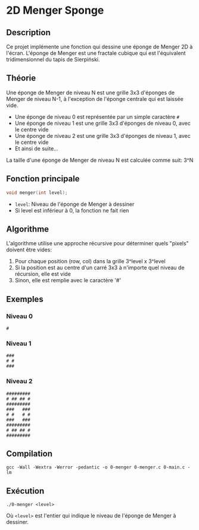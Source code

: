 # 2D Menger Sponge

## Description
Ce projet implémente une fonction qui dessine une éponge de Menger 2D à l'écran. L'éponge de Menger est une fractale cubique qui est l'équivalent tridimensionnel du tapis de Sierpiński.

## Théorie
Une éponge de Menger de niveau N est une grille 3x3 d'éponges de Menger de niveau N-1, à l'exception de l'éponge centrale qui est laissée vide.

- Une éponge de niveau 0 est représentée par un simple caractère `#`
- Une éponge de niveau 1 est une grille 3x3 d'éponges de niveau 0, avec le centre vide
- Une éponge de niveau 2 est une grille 3x3 d'éponges de niveau 1, avec le centre vide
- Et ainsi de suite...

La taille d'une éponge de Menger de niveau N est calculée comme suit: 3^N

## Fonction principale
```c
void menger(int level);
```
- `level`: Niveau de l'éponge de Menger à dessiner
- Si level est inférieur à 0, la fonction ne fait rien

## Algorithme
L'algorithme utilise une approche récursive pour déterminer quels "pixels" doivent être vides:
1. Pour chaque position (row, col) dans la grille 3^level x 3^level
2. Si la position est au centre d'un carré 3x3 à n'importe quel niveau de récursion, elle est vide
3. Sinon, elle est remplie avec le caractère '#'

## Exemples
### Niveau 0
```
#
```

### Niveau 1
```
###
# #
###
```

### Niveau 2
```
#########
# ## ## #
#########
###   ###
# #   # #
###   ###
#########
# ## ## #
#########
```

## Compilation
```
gcc -Wall -Wextra -Werror -pedantic -o 0-menger 0-menger.c 0-main.c -lm
```

## Exécution
```
./0-menger <level>
```
Où `<level>` est l'entier qui indique le niveau de l'éponge de Menger à dessiner.